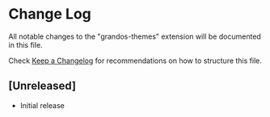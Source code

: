 # Change Log
All notable changes to the "grandos-themes" extension will be documented in this file.

Check [Keep a Changelog](http://keepachangelog.com/) for recommendations on how to structure this file.

## [Unreleased]
- Initial release
